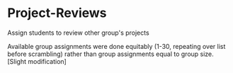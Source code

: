 # Project-Reviews

Assign students to review other group's projects

Available group assignments were done equitably (1-30, repeating over list before scrambling) rather than group assignments equal to group size. [Slight modification]

